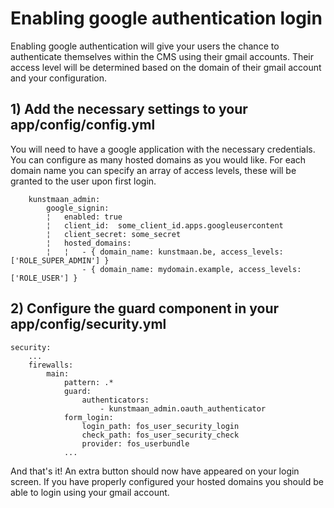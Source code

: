 Enabling google authentication login
=====================

Enabling google authentication will give your users the chance to authenticate
themselves within the CMS using their gmail accounts. Their access level will
be determined based on the domain of their gmail account and your configuration.

## 1) Add the necessary settings to your app/config/config.yml

You will need to have a google application with the necessary credentials.
You can configure as many hosted domains as you would like. For each domain
name you can specify an array of access levels, these will be granted to the
user upon first login.

```
    kunstmaan_admin:
        google_signin:
        ¦   enabled: true
        ¦   client_id:  some_client_id.apps.googleusercontent
        ¦   client_secret: some_secret
        ¦   hosted_domains:
        ¦   ¦   - { domain_name: kunstmaan.be, access_levels: ['ROLE_SUPER_ADMIN'] }
                - { domain_name: mydomain.example, access_levels: ['ROLE_USER'] }
```

## 2) Configure the guard component in your app/config/security.yml

```
security:
    ...
    firewalls:
        main:
            pattern: .*
            guard:
                authenticators:
                    - kunstmaan_admin.oauth_authenticator
            form_login:
                login_path: fos_user_security_login
                check_path: fos_user_security_check
                provider: fos_userbundle
            ...
```
And that's it! An extra button should now have appeared on your login screen.
If you have properly configured your hosted domains you should be able to login
using your gmail account.
